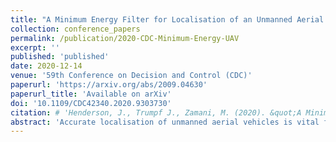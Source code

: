 ```yaml
---
title: "A Minimum Energy Filter for Localisation of an Unmanned Aerial Vehicle"
collection: conference_papers
permalink: /publication/2020-CDC-Minimum-Energy-UAV
excerpt: ''
published: 'published'
date: 2020-12-14
venue: '59th Conference on Decision and Control (CDC)'
paperurl: 'https://arxiv.org/abs/2009.04630'
paperurl_title: 'Available on arXiv'
doi: '10.1109/CDC42340.2020.9303730'
citation: # 'Henderson, J., Trumpf J., Zamani, M. (2020). &quot;A Minimum Energy Filter for Distributed Multirobot Localisation&quot; <i>21st IFAC World Congress</i>.'
abstract: 'Accurate localisation of unmanned aerial vehicles is vital for the next generation of automation tasks. This paper proposes a minimum energy filter for velocity-aided pose estimation on the extended special Euclidean group. The approach taken exploits the Lie-group symmetry of the problem to combine Inertial Measurement Unit (IMU) sensor output with landmark measurements into a robust and high performance state estimate. We propose an asynchronous discrete-time implementation to fuse high bandwidth IMU with low bandwidth discrete-time landmark measurements typical of real-world scenarios. The filter''s performance is demonstrated by simulation.'
---
```


